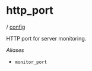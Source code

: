 # http_port

/ [config](/reference/config/index.md) 

HTTP port for server monitoring.

*Aliases*
- `monitor_port`

